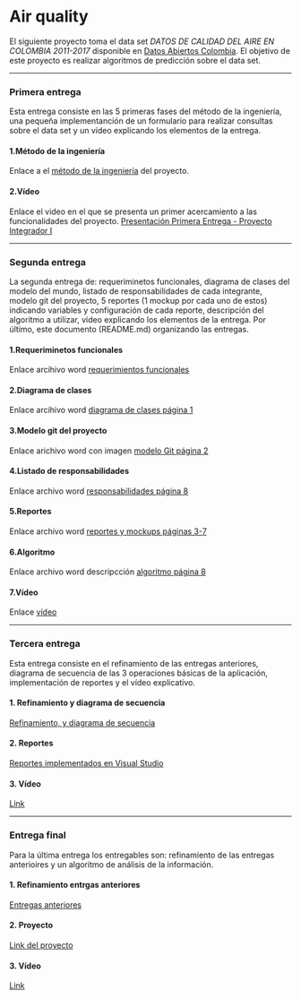 # Air quality

El siguiente proyecto toma el data set *DATOS DE CALIDAD DEL AIRE EN COLOMBIA 2011-2017* disponible en [Datos Abiertos Colombia](https://www.datos.gov.co/Ambiente-y-Desarrollo-Sostenible/DATOS-DE-CALIDAD-DEL-AIRE-EN-COLOMBIA-2011-2017/ysq6-ri4e). El objetivo de este proyecto es realizar algoritmos de predicción sobre el data set.

---

### Primera entrega

Esta entrega consiste en las 5 primeras fases del método de la ingeniería, una pequeña implementanción de un formulario para realizar consultas sobre el data set y un vídeo explicando los elementos de la entrega. 

  #### 1.Método de la ingeniería

  Enlace a el [método de la ingeniería](https://github.com/gomezLF/air-quality/blob/develop/docs/delivery-1/M%C3%A9todo%20de%20la%20Ingenier%C3%ADa%20-%20PI_G%C3%B3mez-Balanta-Estupi%C3%B1an-Ram%C3%ADrez.pdf) del proyecto.

  #### 2.Vídeo
  
  Enlace el video en el que se presenta un primer acercamiento a las funcionalidades del proyecto.
  [Presentación Primera Entrega - Proyecto Integrador I](https://youtu.be/UJqWdMgBUCs)
  
  
---

### Segunda entrega

La segunda entrega de: requeriminetos funcionales, diagrama de clases del modelo del mundo, listado de responsabilidades de cada integrante, modelo git del proyecto, 5 reportes (1 mockup por cada uno de estos) indicando variables y configuración de cada reporte, descripción del algoritmo a utilizar, vídeo explicando los elementos de la entrega. Por último, este documento (README.md) organizando las entregas.

#### 1.Requeriminetos funcionales
Enlace arcihivo word [requerimientos funcionales](https://github.com/gomezLF/air-quality/blob/develop/docs/delivery-2/Especificaci%C3%B3n%20de%20requerimientos.docx)

#### 2.Diagrama de clases

Enlace arcihivo word [diagrama de clases página 1](https://github.com/gomezLF/air-quality/blob/develop/docs/delivery-2/E2_Estupi%C3%B1an-Balanta-Ram%C3%ADrez_G%C3%B3mez.docx)

#### 3.Modelo git del proyecto

Enlace arichivo word con imagen [modelo Git página 2](https://github.com/gomezLF/air-quality/blob/develop/docs/delivery-2/E2_Estupi%C3%B1an-Balanta-Ram%C3%ADrez_G%C3%B3mez.docx)

#### 4.Listado de responsabilidades

Enlace archivo word [responsabilidades página 8](https://github.com/gomezLF/air-quality/blob/develop/docs/delivery-2/E2_Estupi%C3%B1an-Balanta-Ram%C3%ADrez_G%C3%B3mez.docx)

#### 5.Reportes

Enlace archivo word [reportes y mockups páginas 3-7](https://github.com/gomezLF/air-quality/blob/develop/docs/delivery-2/E2_Estupi%C3%B1an-Balanta-Ram%C3%ADrez_G%C3%B3mez.docx)

#### 6.Algoritmo

Enlace archivo word descripcción [algoritmo página 8](https://github.com/gomezLF/air-quality/blob/develop/docs/delivery-2/E2_Estupi%C3%B1an-Balanta-Ram%C3%ADrez_G%C3%B3mez.docx)

#### 7.Vídeo

Enlace [vídeo](https://github.com/gomezLF/air-quality/blob/develop/docs/delivery-2/Entrega%202.mp4)

---

### Tercera entrega

Esta entrega consiste en el refinamiento de las entregas anteriores, diagrama de secuencia de las 3 operaciones básicas de la aplicación, implementación de reportes y el vídeo explicativo.

#### 1. Refinamiento y diagrama de secuencia

[Refinamiento, y diagrama de secuencia](https://github.com/gomezLF/air-quality/tree/develop/docs/delivery-3)

#### 2. Reportes
[Reportes implementados en Visual Studio](https://github.com/gomezLF/air-quality/tree/develop/code)

#### 3. Vídeo
[Link](https://www.youtube.com/watch?v=JEN7ib1LjVM&feature=youtu.be)

---

### Entrega final

Para la última entrega los entregables son: refinamiento de las entregas anterioires y un algoritmo de análisis de la información.

#### 1. Refinamiento entrgas anteriores

[Entregas anteriores](https://github.com/gomezLF/air-quality/tree/develop/docs/final-delivery)

#### 2. Proyecto

[Link del proyecto](https://github.com/gomezLF/air-quality/tree/develop/code)

#### 3. Vídeo

[Link](https://youtu.be/oDtgrvJkfAc)
